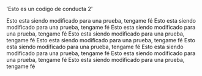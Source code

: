 'Esto es un codigo de conducta 2' 

Esto esta siendo modificado para una prueba, tengame fé
Esto esta siendo modificado para una prueba, tengame fé
Esto esta siendo modificado para una prueba, tengame fé
Esto esta siendo modificado para una prueba, tengame fé
Esto esta siendo modificado para una prueba, tengame fé
Esto esta siendo modificado para una prueba, tengame fé
Esto esta siendo modificado para una prueba, tengame fé
Esto esta siendo modificado para una prueba, tengame fé
Esto esta siendo modificado para una prueba, tengame fé
